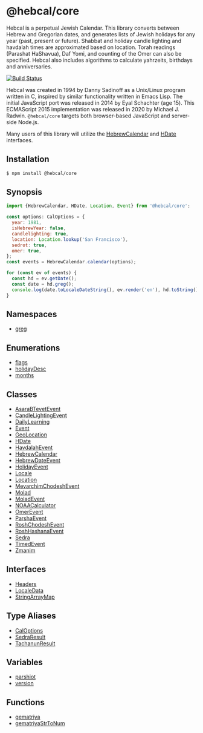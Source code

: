 # @hebcal/core
Hebcal is a perpetual Jewish Calendar. This library converts between
Hebrew and Gregorian dates, and generates lists of Jewish holidays for
any year (past, present or future).  Shabbat and holiday candle
lighting and havdalah times are approximated based on location. Torah
readings (Parashat HaShavua), Daf Yomi, and counting of the Omer can
also be specified. Hebcal also includes algorithms to calculate
yahrzeits, birthdays and anniversaries.

[![Build Status](https://github.com/hebcal/hebcal-es6/actions/workflows/node.js.yml/badge.svg)](https://github.com/hebcal/hebcal-es6/actions/workflows/node.js.yml)

Hebcal was created in 1994 by Danny Sadinoff as a Unix/Linux program
written in C, inspired by similar functionality written in Emacs
Lisp. The initial JavaScript port was released in 2014 by Eyal
Schachter (age 15). This ECMAScript 2015 implementation was released
in 2020 by Michael J. Radwin. `@hebcal/core` targets both
browser-based JavaScript and server-side Node.js.

Many users of this library will utilize the [HebrewCalendar](docs/#HebrewCalendar)
and [HDate](docs/#HDate) interfaces.

## Installation
```bash
$ npm install @hebcal/core
```

## Synopsis
```javascript
import {HebrewCalendar, HDate, Location, Event} from '@hebcal/core';

const options: CalOptions = {
  year: 1981,
  isHebrewYear: false,
  candlelighting: true,
  location: Location.lookup('San Francisco'),
  sedrot: true,
  omer: true,
};
const events = HebrewCalendar.calendar(options);

for (const ev of events) {
  const hd = ev.getDate();
  const date = hd.greg();
  console.log(date.toLocaleDateString(), ev.render('en'), hd.toString());
}
```

## Namespaces

- [greg](docs/namespaces/greg/README.md)

## Enumerations

- [flags](docs/enumerations/flags.md)
- [holidayDesc](docs/enumerations/holidayDesc.md)
- [months](docs/enumerations/months.md)

## Classes

- [AsaraBTevetEvent](docs/classes/AsaraBTevetEvent.md)
- [CandleLightingEvent](docs/classes/CandleLightingEvent.md)
- [DailyLearning](docs/classes/DailyLearning.md)
- [Event](docs/classes/Event.md)
- [GeoLocation](docs/classes/GeoLocation.md)
- [HDate](docs/classes/HDate.md)
- [HavdalahEvent](docs/classes/HavdalahEvent.md)
- [HebrewCalendar](docs/classes/HebrewCalendar.md)
- [HebrewDateEvent](docs/classes/HebrewDateEvent.md)
- [HolidayEvent](docs/classes/HolidayEvent.md)
- [Locale](docs/classes/Locale.md)
- [Location](docs/classes/Location.md)
- [MevarchimChodeshEvent](docs/classes/MevarchimChodeshEvent.md)
- [Molad](docs/classes/Molad.md)
- [MoladEvent](docs/classes/MoladEvent.md)
- [NOAACalculator](docs/classes/NOAACalculator.md)
- [OmerEvent](docs/classes/OmerEvent.md)
- [ParshaEvent](docs/classes/ParshaEvent.md)
- [RoshChodeshEvent](docs/classes/RoshChodeshEvent.md)
- [RoshHashanaEvent](docs/classes/RoshHashanaEvent.md)
- [Sedra](docs/classes/Sedra.md)
- [TimedEvent](docs/classes/TimedEvent.md)
- [Zmanim](docs/classes/Zmanim.md)

## Interfaces

- [Headers](docs/interfaces/Headers.md)
- [LocaleData](docs/interfaces/LocaleData.md)
- [StringArrayMap](docs/interfaces/StringArrayMap.md)

## Type Aliases

- [CalOptions](docs/type-aliases/CalOptions.md)
- [SedraResult](docs/type-aliases/SedraResult.md)
- [TachanunResult](docs/type-aliases/TachanunResult.md)

## Variables

- [parshiot](docs/variables/parshiot.md)
- [version](docs/variables/version.md)

## Functions

- [gematriya](docs/functions/gematriya.md)
- [gematriyaStrToNum](docs/functions/gematriyaStrToNum.md)
